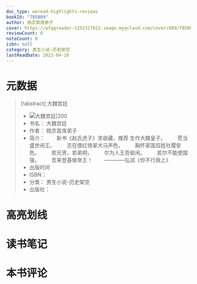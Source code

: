 ```yaml
---
doc_type: weread-highlights-reviews
bookId: "785809"
author: 贱宗首席弟子
cover: https://wfqqreader-1252317822.image.myqcloud.com/cover/809/785809/t7_785809.jpg
reviewCount: 0
noteCount: 0
isbn: null
category: 男生小说-历史架空
lastReadDate: 2021-04-26
---
```

# 元数据
> [!abstract] 大魏宫廷
> - ![ 大魏宫廷|200](https://wfqqreader-1252317822.image.myqcloud.com/cover/809/785809/t7_785809.jpg)
> - 书名： 大魏宫廷
> - 作者： 贱宗首席弟子
> - 简介： 　　新书《赵氏虎子》求收藏、推荐
生作大魏皇子，
　　愿当盛世闲王。
　　志在偎红倚翠犬马声色，
　　胸怀家国百姓社稷安危。
　　若兄贤，若弟明，
　　尔为人王吾偷闲。
　　若尔不能使国强，
　　吾来登基做帝王！
　　————弘润《你不行我上》
> - 出版时间 
> - ISBN： 
> - 分类： 男生小说-历史架空
> - 出版社： 

# 高亮划线

# 读书笔记

# 本书评论
